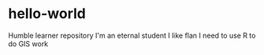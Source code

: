 # hello-world
Humble learner repository 
I'm an eternal student
I like flan
I need to use R to do GIS work
